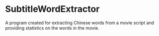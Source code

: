 # SubtitleWordExtractor
A program created for extracting Chinese words from a movie script and providing statistics on the words in the movie.
